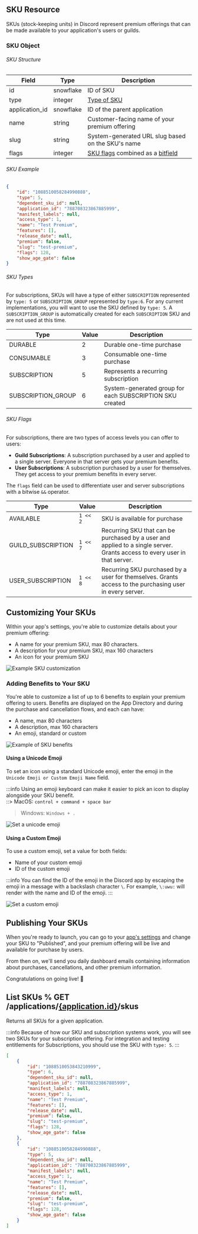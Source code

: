 ## SKU Resource

SKUs (stock-keeping units) in Discord represent premium offerings that can be made available to your application's users or guilds.

### SKU Object

###### SKU Structure

| Field          | Type      | Description                                                                                                                 |
|----------------|-----------|-----------------------------------------------------------------------------------------------------------------------------|
| id             | snowflake | ID of SKU                                                                                                                   |
| type           | integer   | [Type of SKU](#DOCS_MONETIZATION_SKUS/sku-object-sku-types)                                                                 |
| application_id | snowflake | ID of the parent application                                                                                                |
| name           | string    | Customer-facing name of your premium offering                                                                               |
| slug           | string    | System-generated URL slug based on the SKU's name                                                                           |
| flags          | integer   | [SKU flags](#DOCS_MONETIZATION_SKUS/sku-object-sku-flags) combined as a [bitfield](https://en.wikipedia.org/wiki/Bit_field) |

###### SKU Example

```json
{
    "id": "1088510058284990888",
    "type": 5,
    "dependent_sku_id": null,
    "application_id": "788708323867885999",
    "manifest_labels": null,
    "access_type": 1,
    "name": "Test Premium",
    "features": [],
    "release_date": null,
    "premium": false,
    "slug": "test-premium",
    "flags": 128,
    "show_age_gate": false
}
```

###### SKU Types

For subscriptions, SKUs will have a type of either `SUBSCRIPTION` represented by `type: 5` or `SUBSCRIPTION_GROUP` represented by `type:6`. For any current implementations, you will want to use the SKU defined by `type: 5`. A `SUBSCRIPTION_GROUP` is automatically created for each `SUBSCRIPTION` SKU and are not used at this time.

| Type               | Value | Description                                              |
|--------------------|-------|----------------------------------------------------------|
| DURABLE            | 2     | Durable one-time purchase                                |
| CONSUMABLE         | 3     | Consumable one-time purchase                             |
| SUBSCRIPTION       | 5     | Represents a recurring subscription                      |
| SUBSCRIPTION_GROUP | 6     | System-generated group for each SUBSCRIPTION SKU created |

###### SKU Flags

For subscriptions, there are two types of access levels you can offer to users:

-   **Guild Subscriptions**: A subscription purchased by a user and applied to a single server. Everyone in that server gets your premium benefits.
-   **User Subscriptions**: A subscription purchased by a user for themselves. They get access to your premium benefits in every server.

The `flags` field can be used to differentiate user and server subscriptions with a bitwise `&&` operator.

| Type               | Value  | Description                                                                                                               |
|--------------------|--------|---------------------------------------------------------------------------------------------------------------------------|
| AVAILABLE          | `1 << 2` | SKU is available for purchase                                                                                             |
| GUILD_SUBSCRIPTION | `1 << 7` | Recurring SKU that can be purchased by a user and applied to a single server. Grants access to every user in that server. |
| USER_SUBSCRIPTION  | `1 << 8` | Recurring SKU purchased by a user for themselves. Grants access to the purchasing user in every server.                   |

## Customizing Your SKUs

Within your app's settings, you're able to customize details about your premium offering:

-   A name for your premium SKU, max 80 characters.
-   A description for your premium SKU, max 160 characters
-   An icon for your premium SKU

![Example SKU customization](/images/sku-customization.png)

### Adding Benefits to Your SKU

You're able to customize a list of up to 6 benefits to explain your premium offering to users. Benefits are displayed on the App Directory and during the purchase and cancellation flows, and each can have:

-   A name, max 80 characters
-   A description, max 160 characters
-   An emoji, standard or custom

![Example of SKU benefits](/images/sku-benefits.png)

#### Using a Unicode Emoji
To set an icon using a standard Unicode emoji, enter the emoji in the `Unicode Emoji or Custom Emoji Name` field.

:::info
Using an emoji keyboard can make it easier to pick an icon to display alongside your SKU benefit.  
::> MacOS: `control + command + space bar`   
> Windows: `Windows + .`

![Set a unicode emoji](/images/sku-unicode.png)

#### Using a Custom Emoji
To use a custom emoji, set a value for both fields:

- Name of your custom emoji
- ID of the custom emoji

:::info
You can find the ID of the emoji in the Discord app by escaping the emoji in a message with a backslash character `\`. For example, `\:uwu:` will render with the name and ID of the emoji.
:::

![Set a custom emoji](/images/sku-custom.png)

## Publishing Your SKUs

When you're ready to launch, you can go to your [app's settings](https://discord.com/developers/applications) and change your SKU to "Published", and your premium offering will be live and available for purchase by users.

From then on, we'll send you daily dashboard emails containing information about purchases, cancellations, and other premium information.

Congratulations on going live! 🥳

## List SKUs % GET /applications/[\{application.id\}](#DOCS_RESOURCES_APPLICATION/application-object)/skus

Returns all SKUs for a given application. 

:::info
Because of how our SKU and subscription systems work, you will see two SKUs for your subscription offering. For integration and testing entitlements for Subscriptions, you should use the SKU with `type: 5`.
:::

```json
[
    {
        "id": "1088510053843210999",
        "type": 6,
        "dependent_sku_id": null,
        "application_id": "788708323867885999",
        "manifest_labels": null,
        "access_type": 1,
        "name": "Test Premium",
        "features": [],
        "release_date": null,
        "premium": false,
        "slug": "test-premium",
        "flags": 128,
        "show_age_gate": false
    },
    {
        "id": "1088510058284990888",
        "type": 5,
        "dependent_sku_id": null,
        "application_id": "788708323867885999",
        "manifest_labels": null,
        "access_type": 1,
        "name": "Test Premium",
        "features": [],
        "release_date": null,
        "premium": false,
        "slug": "test-premium",
        "flags": 128,
        "show_age_gate": false
    }
]
```
